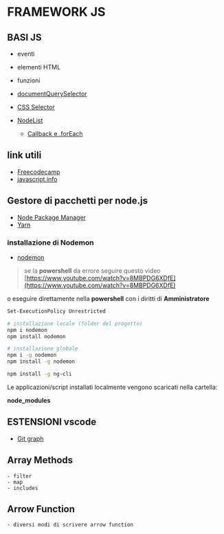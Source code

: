 # FRAMEWORK JS

## BASI JS

- eventi
- elementi HTML
- funzioni

- [documentQuerySelector](https://developer.mozilla.org/en-US/docs/Web/API/Document/querySelector)
- [CSS Selector](https://www.w3schools.com/csSref/css_selectors.php) 


- [NodeList](https://developer.mozilla.org/en-US/docs/Web/API/NodeList?retiredLocale=it)
    - [Callback e .forEach](https://developer.mozilla.org/en-US/docs/Web/API/NodeList/forEach)

## link utili

- [Freecodecamp](https://www.freecodecamp.org/learn/javascript-algorithms-and-data-structures/#basic-javascript)
- [javascript.info](https://javascript.info/
)


## Gestore di pacchetti per node.js

- [Node Package Manager](https://www.npmjs.com/)
- [Yarn](https://yarnpkg.com//)


### installazione di Nodemon

- [nodemon](https://www.npmjs.com/package/nodemon)


> se la **powershell** da errore seguire questo video
> [https://www.youtube.com/watch?v=8MBPDG6XDfE](https://www.youtube.com/watch?v=8MBPDG6XDfE)

o eseguire direttamente nella **powershell** con i diritti di **Amministratore**

```bash
Set-ExecutionPolicy Unrestricted
```

```bash
# installazione locale (folder del progetto) 
npm i nodemon
npm install nodemon

# installazione globale 
npm i -g nodemon
npm install -g nodemon

npm install -g ng-cli
```
Le applicazioni/script installati localmente vengono scaricati nella cartella: 

**node_modules** 

## ESTENSIONI vscode

- [Git graph](https://marketplace.visualstudio.com/items?itemName=mhutchie.git-graph) 


##  Array Methods

    - filter
    - map
    - includes

## Arrow Function

    - diversi modi di scrivere arrow function




<!-- 
## Moduli in node 

- [require / export](https://www.tutorialsteacher.com/nodejs/nodejs-module-exports) 
 -->

    